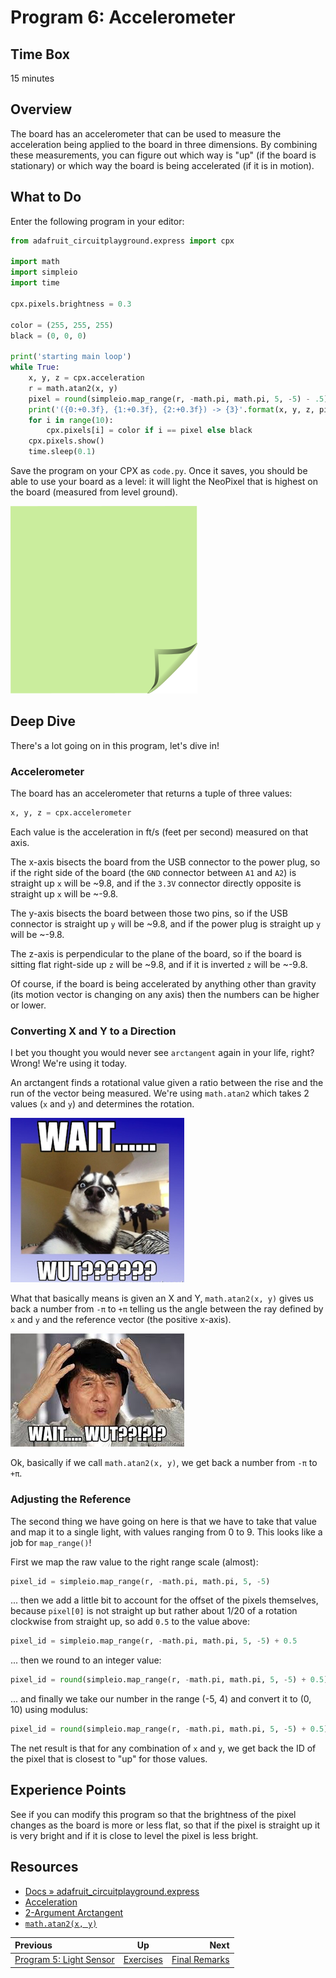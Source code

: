 <!-- begin auto-generated title section -->
# Program 6: Accelerometer
<!-- end auto-generated section -->


## Time Box

15 minutes


## Overview

The board has an accelerometer that can be used to measure the acceleration being applied to the board in three dimensions. By combining these measurements, you can figure out which way is "up" (if the board is stationary) or which way the board is being accelerated (if it is in motion).


## What to Do

Enter the following program in your editor:

```python
from adafruit_circuitplayground.express import cpx

import math
import simpleio
import time

cpx.pixels.brightness = 0.3

color = (255, 255, 255)
black = (0, 0, 0)

print('starting main loop')
while True:
    x, y, z = cpx.acceleration
    r = math.atan2(x, y)
    pixel = round(simpleio.map_range(r, -math.pi, math.pi, 5, -5) - .5) % 10
    print('({0:+0.3f}, {1:+0.3f}, {2:+0.3f}) -> {3}'.format(x, y, z, pixel))
    for i in range(10):
        cpx.pixels[i] = color if i == pixel else black
    cpx.pixels.show()
    time.sleep(0.1)
```

Save the program on your CPX as `code.py`. Once it saves, you should be able to use your board as a level: it will light the NeoPixel that is highest on the board (measured from level ground).

![green sticky note](images/sticky-note-green.png)


## Deep Dive

There's a lot going on in this program, let's dive in!

### Accelerometer

The board has an accelerometer that returns a tuple of three values:

```python
x, y, z = cpx.accelerometer
```

Each value is the acceleration in ft/s (feet per second) measured on that axis.

The x-axis bisects the board from the USB connector to the power plug, so if the right side of the board (the `GND` connector between `A1` and `A2`) is straight up `x` will be ~9.8, and if the `3.3V` connector directly opposite is straight up `x` will be ~-9.8.

The y-axis bisects the board between those two pins, so if the USB connector is straight up `y` will be ~9.8, and if the power plug is straight up `y` will be ~-9.8.

The z-axis is perpendicular to the plane of the board, so if the board is sitting flat right-side up `z` will be ~9.8, and if it is inverted `z` will be ~-9.8.

Of course, if the board is being accelerated by anything other than gravity (its motion vector is changing on any axis) then the numbers can be higher or lower.


### Converting X and Y to a Direction

I bet you thought you would never see `arctangent` again in your life, right? Wrong! We're using it today.

An arctangent finds a rotational value given a ratio between the rise and the run of the vector being measured. We're using `math.atan2` which takes 2 values (`x` and `y`) and determines the rotation.

![wait, wut?](./images/wut1.png)

What that basically means is given an X and Y, `math.atan2(x, y)` gives us back a number from `-π` to `+π` telling us the angle between the ray defined by `x` and `y` and the reference vector (the positive x-axis).

![wait, wut?](./images/wut2.png)

Ok, basically if we call `math.atan2(x, y)`, we get back a number from `-π` to `+π`.


### Adjusting the Reference

The second thing we have going on here is that we have to take that value and map it to a single light, with values ranging from 0 to 9. This looks like a job for `map_range()`!

First we map the raw value to the right range scale (almost):

```python
pixel_id = simpleio.map_range(r, -math.pi, math.pi, 5, -5)
```

... then we add a little bit to account for the offset of the pixels themselves, because `pixel[0]` is not straight up but rather about 1/20 of a rotation clockwise from straight up, so add `0.5` to the value above:

```python
pixel_id = simpleio.map_range(r, -math.pi, math.pi, 5, -5) + 0.5
```

... then we round to an integer value:

```python
pixel_id = round(simpleio.map_range(r, -math.pi, math.pi, 5, -5) + 0.5)
```

... and finally we take our number in the range (-5, 4) and convert it to (0, 10) using modulus:

```python
pixel_id = round(simpleio.map_range(r, -math.pi, math.pi, 5, -5) + 0.5) % 10
```

The net result is that for any combination of `x` and `y`, we get back the ID of the pixel that is closest to "up" for those values.

## Experience Points

See if you can modify this program so that the brightness of the pixel changes as the board is more or less flat, so that if the pixel is straight up it is very bright and if it is close to level the pixel is less bright.


## Resources

* [Docs » adafruit_circuitplayground.express](https://circuitpython.readthedocs.io/projects/circuitplayground/en/latest/api.html)
* [Acceleration](https://learn.adafruit.com/circuitpython-made-easy-on-circuit-playground-express/acceleration)
* [2-Argument Arctangent](https://en.wikipedia.org/wiki/Atan2)
* [`math.atan2(x, y)`](https://docs.python.org/3/library/math.html#math.atan2)


<!-- begin auto-generated nav-links section -->
| Previous | Up | Next |
|:---------|:---:|-----:|
| [Program 5: Light Sensor](./exercise_phototransistor.md) | [Exercises](./exercises.md) | [Final Remarks](./final.md) |
<!-- end auto-generated section -->
